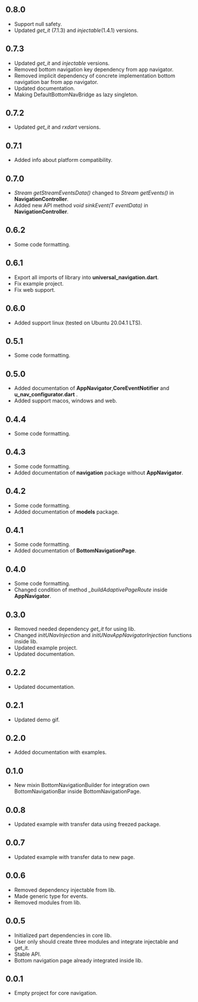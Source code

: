 ## 0.8.0

* Support null safety.
* Updated *get_it* (7.1.3) and *injectable*(1.4.1) versions.

## 0.7.3

* Updated *get_it* and *injectable* versions.
* Removed bottom navigation key dependency from app navigator.
* Removed implicit dependency of concrete implementation bottom navigation bar from app navigator.
* Updated documentation.
* Making DefaultBottomNavBridge as lazy singleton.

## 0.7.2

* Updated *get_it* and *rxdart* versions.

## 0.7.1

* Added info about platform compatibility.

## 0.7.0

* *Stream<T> getStreamEventsData()* changed to *Stream<T> getEvents()* in **NavigationController**.
* Added new API method *void sinkEvent(T eventData)* in **NavigationController**.

## 0.6.2

* Some code formatting.

## 0.6.1

* Export all imports of library into **universal_navigation.dart**.
* Fix example project.
* Fix web support.

## 0.6.0

* Added support linux (tested on Ubuntu 20.04.1 LTS).

## 0.5.1

* Some code formatting.

## 0.5.0

* Added documentation of **AppNavigator**,**CoreEventNotifier** and **u_nav_configurator.dart** .
* Added support macos, windows and web.

## 0.4.4

* Some code formatting.

## 0.4.3

* Some code formatting.
* Added documentation of  **navigation** package without **AppNavigator**.

## 0.4.2

* Some code formatting.
* Added documentation of  **models** package.

## 0.4.1

* Some code formatting.
* Added documentation of  **BottomNavigationPage**.

## 0.4.0

* Some code formatting.
* Changed condition of method *_buildAdaptivePageRoute* inside **AppNavigator**.

## 0.3.0

* Removed needed dependency *get_it*  for using lib.
* Changed *initUNavInjection* and *initUNavAppNavigatorInjection* functions inside lib.
* Updated example project.
* Updated documentation.

## 0.2.2

* Updated documentation.

## 0.2.1

* Updated demo gif.

## 0.2.0

* Added documentation with examples.

## 0.1.0

* New mixin BottomNavigationBuilder for integration own BottomNavigationBar inside BottomNavigationPage.

## 0.0.8

* Updated example with transfer data using freezed package.

## 0.0.7

* Updated example with transfer data to new page.


## 0.0.6

* Removed dependency injectable from lib.
* Made generic type for events.
* Removed modules from lib.

## 0.0.5

* Initialized part dependencies in core lib.
* User only should create three modules and integrate injectable and get_it.
* Stable API.
* Bottom navigation page already integrated inside lib.

## 0.0.1

* Empty project for core navigation.
